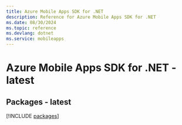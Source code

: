 ```yaml
---
title: Azure Mobile Apps SDK for .NET
description: Reference for Azure Mobile Apps SDK for .NET
ms.date: 08/30/2024
ms.topic: reference
ms.devlang: dotnet
ms.service: mobileapps
---
```

# Azure Mobile Apps SDK for .NET - latest
## Packages - latest
[!INCLUDE [packages](mobile-apps-index.md)]